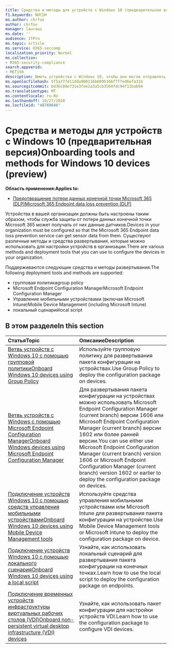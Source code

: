```yaml
---
title: Средства и методы для устройств с Windows 10 (предварительная версия)
f1.keywords: NOCSH
ms.author: chrfox
author: chrfox
manager: laurawi
ms.date: ''
audience: ITPro
ms.topic: article
ms.service: O365-seccomp
localization_priority: Normal
ms.collection:
- M365-security-compliance
search.appverid:
- MET150
description: Вметь устройства с Windows 10, чтобы они могли отправлять данные датчиков в решения по обеспечению соответствия требованиям Microsoft 365
ms.openlocfilehash: 5f5a777d11dda900116b6095166ffffed6efa31b
ms.sourcegitcommit: bd36c88e731e3fee2a3a5cb3564fdc94f11bab94
ms.translationtype: MT
ms.contentlocale: ru-RU
ms.lasthandoff: 10/27/2020
ms.locfileid: "48769646"
---
```

# <a name="onboarding-tools-and-methods-for-windows-10-devices-preview"></a><span data-ttu-id="be669-103">Средства и методы для устройств с Windows 10 (предварительная версия)</span><span class="sxs-lookup"><span data-stu-id="be669-103">Onboarding tools and methods for Windows 10 devices (preview)</span></span>

<span data-ttu-id="be669-104">**Область применения:**</span><span class="sxs-lookup"><span data-stu-id="be669-104">**Applies to:**</span></span>
- [<span data-ttu-id="be669-105">Предотвращение потери данных конечной точки Microsoft 365 (DLP)</span><span class="sxs-lookup"><span data-stu-id="be669-105">Microsoft 365 Endpoint data loss prevention (DLP)</span></span>](/microsoft-365/compliance/endpoint-dlp-learn-about)

<span data-ttu-id="be669-106">Устройства в вашей организации должны быть настроены таким образом, чтобы служба защиты от потери данных конечной точки Microsoft 365 может получать от них данные датчиков.</span><span class="sxs-lookup"><span data-stu-id="be669-106">Devices in your organization must be configured so that the Microsoft 365 Endpoint data loss prevention service can get sensor data from them.</span></span> <span data-ttu-id="be669-107">Существуют различные методы и средства развертывания, которые можно использовать для настройки устройств в организации.</span><span class="sxs-lookup"><span data-stu-id="be669-107">There are various methods and deployment tools that you can use to configure the devices in your organization.</span></span>

<span data-ttu-id="be669-108">Поддерживаются следующие средства и методы развертывания:</span><span class="sxs-lookup"><span data-stu-id="be669-108">The following deployment tools and methods are supported:</span></span>

- <span data-ttu-id="be669-109">групповая политика</span><span class="sxs-lookup"><span data-stu-id="be669-109">group policy</span></span>
- <span data-ttu-id="be669-110">Microsoft Endpoint Configuration Manager</span><span class="sxs-lookup"><span data-stu-id="be669-110">Microsoft Endpoint Configuration Manager</span></span>
- <span data-ttu-id="be669-111">Управление мобильными устройствами (включая Microsoft Intune)</span><span class="sxs-lookup"><span data-stu-id="be669-111">Mobile Device Management (including Microsoft Intune)</span></span>
- <span data-ttu-id="be669-112">локальный сценарий</span><span class="sxs-lookup"><span data-stu-id="be669-112">local script</span></span>

## <a name="in-this-section"></a><span data-ttu-id="be669-113">В этом разделе</span><span class="sxs-lookup"><span data-stu-id="be669-113">In this section</span></span>
<span data-ttu-id="be669-114">Статья</span><span class="sxs-lookup"><span data-stu-id="be669-114">Topic</span></span> | <span data-ttu-id="be669-115">Описание</span><span class="sxs-lookup"><span data-stu-id="be669-115">Description</span></span>
:---|:---
[<span data-ttu-id="be669-116">Ветвь устройств с Windows 10 с помощью групповой политики</span><span class="sxs-lookup"><span data-stu-id="be669-116">Onboard Windows 10 devices using Group Policy</span></span>](dlp-configure-endpoints-gp.md) | <span data-ttu-id="be669-117">Используйте групповую политику для развертывания пакета конфигурации на устройствах.</span><span class="sxs-lookup"><span data-stu-id="be669-117">Use Group Policy to deploy the configuration package on devices.</span></span>
[<span data-ttu-id="be669-118">Ветвь устройств с Windows с помощью Microsoft Endpoint Configuration Manager</span><span class="sxs-lookup"><span data-stu-id="be669-118">Onboard Windows devices using Microsoft Endpoint Configuration Manager</span></span>](dlp-configure-endpoints-sccm.md) | <span data-ttu-id="be669-119">Для развертывания пакета конфигурации на устройствах можно использовать Microsoft Endpoint Configuration Manager (current branch) версии 1606 или Microsoft Endpoint Configuration Manager (current branch) версии 1602 или более ранней версии.</span><span class="sxs-lookup"><span data-stu-id="be669-119">You can use either use Microsoft Endpoint Configuration Manager (current branch) version 1606 or Microsoft Endpoint Configuration Manager (current branch) version 1602 or earlier to deploy the configuration package on devices.</span></span>
[<span data-ttu-id="be669-120">Подключение устройств Windows 10 с помощью средств управления мобильными устройствами</span><span class="sxs-lookup"><span data-stu-id="be669-120">Onboard Windows 10 devices using Mobile Device Management tools</span></span>](dlp-configure-endpoints-mdm.md) | <span data-ttu-id="be669-121">Используйте средства управления мобильными устройствами или Microsoft Intune для развертывания пакета конфигурации на устройстве.</span><span class="sxs-lookup"><span data-stu-id="be669-121">Use Mobile Device Management tools or Microsoft Intune to deploy the configuration package on device.</span></span>
[<span data-ttu-id="be669-122">Подключение устройств Windows 10 с помощью локального сценария</span><span class="sxs-lookup"><span data-stu-id="be669-122">Onboard Windows 10 devices using a local script</span></span>](dlp-configure-endpoints-script.md) | <span data-ttu-id="be669-123">Узнайте, как использовать локальный сценарий для развертывания пакета конфигурации на конечных точках.</span><span class="sxs-lookup"><span data-stu-id="be669-123">Learn how to use the local script to deploy the configuration package on endpoints.</span></span>
[<span data-ttu-id="be669-124">Подключение временных устройств инфраструктуры виртуальных рабочих столов (VDI)</span><span class="sxs-lookup"><span data-stu-id="be669-124">Onboard non-persistent virtual desktop infrastructure (VDI) devices</span></span>](dlp-configure-endpoints-vdi.md) | <span data-ttu-id="be669-125">Узнайте, как использовать пакет конфигурации для настройки устройств VDI.</span><span class="sxs-lookup"><span data-stu-id="be669-125">Learn how to use the configuration package to configure VDI devices.</span></span>
